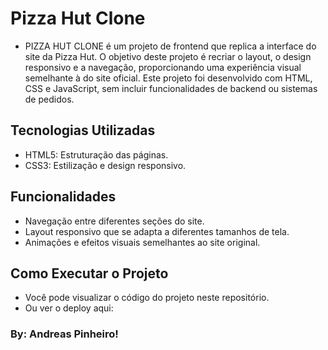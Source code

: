 # Pizza Hut Clone
- PIZZA HUT CLONE é um projeto de frontend que replica a interface do site da Pizza Hut. O objetivo deste projeto é recriar o layout, o design responsivo e a navegação, proporcionando uma experiência visual semelhante à do site oficial. Este projeto foi desenvolvido com HTML, CSS e JavaScript, sem incluir funcionalidades de backend ou sistemas de pedidos.

## Tecnologias Utilizadas
- HTML5: Estruturação das páginas.
- CSS3: Estilização e design responsivo.


## Funcionalidades
- Navegação entre diferentes seções do site.
- Layout responsivo que se adapta a diferentes tamanhos de tela.
- Animações e efeitos visuais semelhantes ao site original.

## Como Executar o Projeto
- Você pode visualizar o código do projeto neste repositório.
- Ou ver o deploy aqui: 

### By: Andreas Pinheiro!
